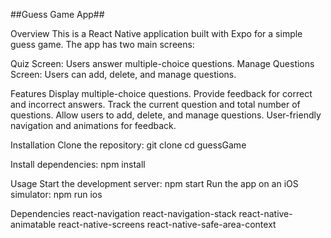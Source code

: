 ##Guess Game App## 


Overview
This is a React Native application built with Expo for a simple guess game. The app has two main screens:

Quiz Screen: Users answer multiple-choice questions.
Manage Questions Screen: Users can add, delete, and manage questions.

Features
Display multiple-choice questions.
Provide feedback for correct and incorrect answers.
Track the current question and total number of questions.
Allow users to add, delete, and manage questions.
User-friendly navigation and animations for feedback.

Installation
Clone the repository:
git clone <github-link-repo>
cd guessGame

Install dependencies:
npm install

Usage
Start the development server:
npm start
Run the app on an iOS simulator:
npm run ios


Dependencies
react-navigation
react-navigation-stack
react-native-animatable
react-native-screens
react-native-safe-area-context
